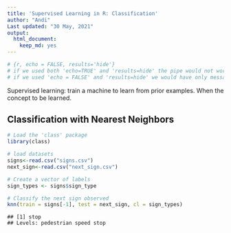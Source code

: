 ```yaml
---
title: 'Supervised Learning in R: Classification'
author: "Andi"
Last updated: "30 May, 2021"
output: 
  html_document: 
    keep_md: yes
---
```





```r
# {r, echo = FALSE, results='hide'}
# if we used both 'echo=TRUE' and 'results=hide' the pipe would not work properly
# if we used 'echo = FALSE' and 'results=hide' we would have only messages (i.e. attaching package) If we don't want them we set 'error = FALSE', 'warning = FALSE', and 'message = FALSE'.
```

Supervised learning: train a machine to learn from prior examples. When the concept to be learned.

## Classification with Nearest Neighbors


```r
# Load the 'class' package
library(class)

# load datasets
signs<-read.csv("signs.csv")
next_sign<-read.csv("next_sign.csv")

# Create a vector of labels
sign_types <- signs$sign_type

# Classify the next sign observed
knn(train = signs[-1], test = next_sign, cl = sign_types)
```

```
## [1] stop
## Levels: pedestrian speed stop
```

